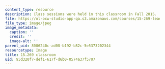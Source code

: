 ```yaml
---
content_type: resource
description: Class sessions were held in this classroom in Fall 2015.
file: https://ol-ocw-studio-app-qa.s3.amazonaws.com/courses/15-269-leadership-stories-literature-ethics-and-authority-fall-2015/95d320f7def1617fd6b00574a37f5707_15-269-classroom.jpg
file_type: image/jpeg
image_metadata:
  caption: ''
  credit: ''
  image-alt: ''
parent_uid: 8006240c-ad08-b192-b82c-5e5373202344
resourcetype: Image
title: 15.269 classroom
uid: 95d320f7-def1-617f-d6b0-0574a37f5707
---
```

